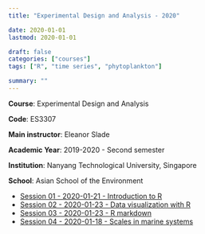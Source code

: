 ```yaml
---
title: "Experimental Design and Analysis - 2020"

date: 2020-01-01
lastmod: 2020-01-01

draft: false
categories: ["courses"]
tags: ["R", "time series", "phytoplankton"]

summary: ""
---
```


__Course__: Experimental Design and Analysis

__Code__: ES3307

__Main instructor__: Eleanor Slade

__Academic Year__: 2019-2020 - Second semester

__Institution__: Nanyang Technological University, Singapore

__School__: Asian School of the Environment


* [Session 01 - 2020-01-21 - Introduction to R](../../files/static/2020-course-ntu-experimental-design/R-session-01-intro.html)
* [Session 02 - 2020-01-23 - Data visualization with R](../2020-course-ntu-experimental-design/R-session-02-data_visualization.html)
* [Session 03 - 2020-01-23 - R markdown](../2020-course-ntu-experimental-design/R-session-03-markdown.html)
* [Session 04 - 2020-01-18 - Scales in marine systems](../2020-course-ntu-experimental-design/Marine-systems-scales.pdf)
